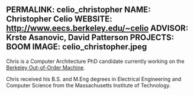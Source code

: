 PERMALINK: celio_christopher
NAME: Christopher Celio
WEBSITE: http://www.eecs.berkeley.edu/~celio
ADVISOR: Krste Asanovic, David Patterson
PROJECTS: BOOM
IMAGE: celio_christopher.jpeg
------
Chris is a Computer Architecture PhD candidate currently working on the [Berkeley Out-of-Order Machine](https://ucb-bar.github.io/riscv-boom).

Chris received his B.S. and M.Eng degrees in Electrical Engineering and Computer Science from the Massachusetts Institute of Technology.
